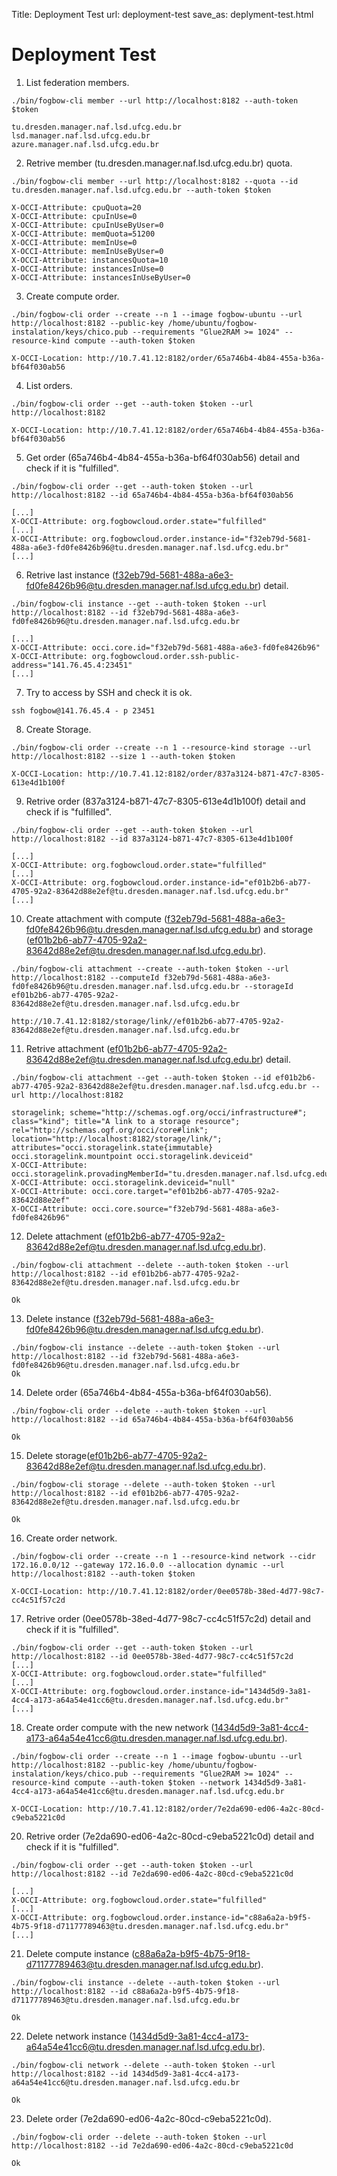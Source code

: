 Title: Deployment Test
url: deployment-test
save_as: deplyment-test.html

Deployment Test
======

1. List federation members.

```shell
./bin/fogbow-cli member --url http://localhost:8182 --auth-token $token

tu.dresden.manager.naf.lsd.ufcg.edu.br
lsd.manager.naf.lsd.ufcg.edu.br
azure.manager.naf.lsd.ufcg.edu.br
```

2. Retrive member (tu.dresden.manager.naf.lsd.ufcg.edu.br) quota.
```shell
./bin/fogbow-cli member --url http://localhost:8182 --quota --id tu.dresden.manager.naf.lsd.ufcg.edu.br --auth-token $token

X-OCCI-Attribute: cpuQuota=20
X-OCCI-Attribute: cpuInUse=0
X-OCCI-Attribute: cpuInUseByUser=0
X-OCCI-Attribute: memQuota=51200
X-OCCI-Attribute: memInUse=0
X-OCCI-Attribute: memInUseByUser=0
X-OCCI-Attribute: instancesQuota=10
X-OCCI-Attribute: instancesInUse=0
X-OCCI-Attribute: instancesInUseByUser=0
```

3. Create compute order.
```shell
./bin/fogbow-cli order --create --n 1 --image fogbow-ubuntu --url http://localhost:8182 --public-key /home/ubuntu/fogbow-instalation/keys/chico.pub --requirements "Glue2RAM >= 1024" --resource-kind compute --auth-token $token

X-OCCI-Location: http://10.7.41.12:8182/order/65a746b4-4b84-455a-b36a-bf64f030ab56
```

4. List orders.
```shell
./bin/fogbow-cli order --get --auth-token $token --url http://localhost:8182

X-OCCI-Location: http://10.7.41.12:8182/order/65a746b4-4b84-455a-b36a-bf64f030ab56
```

5. Get order (65a746b4-4b84-455a-b36a-bf64f030ab56) detail and check if it is "fulfilled".
```shell
./bin/fogbow-cli order --get --auth-token $token --url http://localhost:8182 --id 65a746b4-4b84-455a-b36a-bf64f030ab56

[...]
X-OCCI-Attribute: org.fogbowcloud.order.state="fulfilled"
[...]
X-OCCI-Attribute: org.fogbowcloud.order.instance-id="f32eb79d-5681-488a-a6e3-fd0fe8426b96@tu.dresden.manager.naf.lsd.ufcg.edu.br" 
[...]
```

6. Retrive last instance (f32eb79d-5681-488a-a6e3-fd0fe8426b96@tu.dresden.manager.naf.lsd.ufcg.edu.br) detail.
```shell
./bin/fogbow-cli instance --get --auth-token $token --url http://localhost:8182 --id f32eb79d-5681-488a-a6e3-fd0fe8426b96@tu.dresden.manager.naf.lsd.ufcg.edu.br

[...]
X-OCCI-Attribute: occi.core.id="f32eb79d-5681-488a-a6e3-fd0fe8426b96"
X-OCCI-Attribute: org.fogbowcloud.order.ssh-public-address="141.76.45.4:23451"
[...]
```

7. Try to access by SSH and check it is ok.
```shell
ssh fogbow@141.76.45.4 - p 23451
```

8. Create Storage.
```shell
./bin/fogbow-cli order --create --n 1 --resource-kind storage --url http://localhost:8182 --size 1 --auth-token $token

X-OCCI-Location: http://10.7.41.12:8182/order/837a3124-b871-47c7-8305-613e4d1b100f
```

9. Retrive order (837a3124-b871-47c7-8305-613e4d1b100f) detail and check if is "fulfilled".
```shell
./bin/fogbow-cli order --get --auth-token $token --url http://localhost:8182 --id 837a3124-b871-47c7-8305-613e4d1b100f

[...]
X-OCCI-Attribute: org.fogbowcloud.order.state="fulfilled" 
[...]
X-OCCI-Attribute: org.fogbowcloud.order.instance-id="ef01b2b6-ab77-4705-92a2-83642d88e2ef@tu.dresden.manager.naf.lsd.ufcg.edu.br" 
[...]
```

10. Create attachment with compute (f32eb79d-5681-488a-a6e3-fd0fe8426b96@tu.dresden.manager.naf.lsd.ufcg.edu.br) and storage (ef01b2b6-ab77-4705-92a2-83642d88e2ef@tu.dresden.manager.naf.lsd.ufcg.edu.br).
```shell
./bin/fogbow-cli attachment --create --auth-token $token --url http://localhost:8182 --computeId f32eb79d-5681-488a-a6e3-fd0fe8426b96@tu.dresden.manager.naf.lsd.ufcg.edu.br --storageId ef01b2b6-ab77-4705-92a2-83642d88e2ef@tu.dresden.manager.naf.lsd.ufcg.edu.br

http://10.7.41.12:8182/storage/link//ef01b2b6-ab77-4705-92a2-83642d88e2ef@tu.dresden.manager.naf.lsd.ufcg.edu.br
```


11. Retrive attachment (ef01b2b6-ab77-4705-92a2-83642d88e2ef@tu.dresden.manager.naf.lsd.ufcg.edu.br) detail.
```shell
./bin/fogbow-cli attachment --get --auth-token $token --id ef01b2b6-ab77-4705-92a2-83642d88e2ef@tu.dresden.manager.naf.lsd.ufcg.edu.br --url http://localhost:8182

storagelink; scheme="http://schemas.ogf.org/occi/infrastructure#"; class="kind"; title="A link to a storage resource"; rel="http://schemas.ogf.org/occi/core#link"; location="http://localhost:8182/storage/link/"; attributes="occi.storagelink.state{immutable} occi.storagelink.mountpoint occi.storagelink.deviceid"
X-OCCI-Attribute: occi.storagelink.provadingMemberId="tu.dresden.manager.naf.lsd.ufcg.edu.br"
X-OCCI-Attribute: occi.storagelink.deviceid="null"
X-OCCI-Attribute: occi.core.target="ef01b2b6-ab77-4705-92a2-83642d88e2ef"
X-OCCI-Attribute: occi.core.source="f32eb79d-5681-488a-a6e3-fd0fe8426b96"
```

12. Delete attachment (ef01b2b6-ab77-4705-92a2-83642d88e2ef@tu.dresden.manager.naf.lsd.ufcg.edu.br).
```shell
./bin/fogbow-cli attachment --delete --auth-token $token --url http://localhost:8182 --id ef01b2b6-ab77-4705-92a2-83642d88e2ef@tu.dresden.manager.naf.lsd.ufcg.edu.br

Ok
```

13. Delete instance (f32eb79d-5681-488a-a6e3-fd0fe8426b96@tu.dresden.manager.naf.lsd.ufcg.edu.br).
```shell
./bin/fogbow-cli instance --delete --auth-token $token --url http://localhost:8182 --id f32eb79d-5681-488a-a6e3-fd0fe8426b96@tu.dresden.manager.naf.lsd.ufcg.edu.br
Ok
```

14. Delete order (65a746b4-4b84-455a-b36a-bf64f030ab56).
```shell
./bin/fogbow-cli order --delete --auth-token $token --url http://localhost:8182 --id 65a746b4-4b84-455a-b36a-bf64f030ab56

Ok
```

15. Delete storage(ef01b2b6-ab77-4705-92a2-83642d88e2ef@tu.dresden.manager.naf.lsd.ufcg.edu.br).
```shell
./bin/fogbow-cli storage --delete --auth-token $token --url http://localhost:8182 --id ef01b2b6-ab77-4705-92a2-83642d88e2ef@tu.dresden.manager.naf.lsd.ufcg.edu.br

Ok
```

16. Create order network.
```shell
./bin/fogbow-cli order --create --n 1 --resource-kind network --cidr 172.16.0.0/12 --gateway 172.16.0.0 --allocation dynamic --url http://localhost:8182 --auth-token $token

X-OCCI-Location: http://10.7.41.12:8182/order/0ee0578b-38ed-4d77-98c7-cc4c51f57c2d
```

17. Retrive order (0ee0578b-38ed-4d77-98c7-cc4c51f57c2d) detail and check if it is "fulfilled".
```shell
./bin/fogbow-cli order --get --auth-token $token --url http://localhost:8182 --id 0ee0578b-38ed-4d77-98c7-cc4c51f57c2d
[...]
X-OCCI-Attribute: org.fogbowcloud.order.state="fulfilled" 
[...]
X-OCCI-Attribute: org.fogbowcloud.order.instance-id="1434d5d9-3a81-4cc4-a173-a64a54e41cc6@tu.dresden.manager.naf.lsd.ufcg.edu.br" 
[...]
```

18. Create order compute with the new network (1434d5d9-3a81-4cc4-a173-a64a54e41cc6@tu.dresden.manager.naf.lsd.ufcg.edu.br).
```shell
./bin/fogbow-cli order --create --n 1 --image fogbow-ubuntu --url http://localhost:8182 --public-key /home/ubuntu/fogbow-instalation/keys/chico.pub --requirements "Glue2RAM >= 1024" --resource-kind compute --auth-token $token --network 1434d5d9-3a81-4cc4-a173-a64a54e41cc6@tu.dresden.manager.naf.lsd.ufcg.edu.br

X-OCCI-Location: http://10.7.41.12:8182/order/7e2da690-ed06-4a2c-80cd-c9eba5221c0d
```

20. Retrive order (7e2da690-ed06-4a2c-80cd-c9eba5221c0d) detail and check if it is "fulfilled".
```shell
./bin/fogbow-cli order --get --auth-token $token --url http://localhost:8182 --id 7e2da690-ed06-4a2c-80cd-c9eba5221c0d

[...]
X-OCCI-Attribute: org.fogbowcloud.order.state="fulfilled" 
[...]
X-OCCI-Attribute: org.fogbowcloud.order.instance-id="c88a6a2a-b9f5-4b75-9f18-d71177789463@tu.dresden.manager.naf.lsd.ufcg.edu.br" 
[...]
```

21. Delete compute instance (c88a6a2a-b9f5-4b75-9f18-d71177789463@tu.dresden.manager.naf.lsd.ufcg.edu.br).
```shell
./bin/fogbow-cli instance --delete --auth-token $token --url http://localhost:8182 --id c88a6a2a-b9f5-4b75-9f18-d71177789463@tu.dresden.manager.naf.lsd.ufcg.edu.br

Ok
```

22. Delete network instance (1434d5d9-3a81-4cc4-a173-a64a54e41cc6@tu.dresden.manager.naf.lsd.ufcg.edu.br).
```shell
./bin/fogbow-cli network --delete --auth-token $token --url http://localhost:8182 --id 1434d5d9-3a81-4cc4-a173-a64a54e41cc6@tu.dresden.manager.naf.lsd.ufcg.edu.br

Ok
```


23. Delete order (7e2da690-ed06-4a2c-80cd-c9eba5221c0d).
```shell
./bin/fogbow-cli order --delete --auth-token $token --url http://localhost:8182 --id 7e2da690-ed06-4a2c-80cd-c9eba5221c0d

Ok
```
